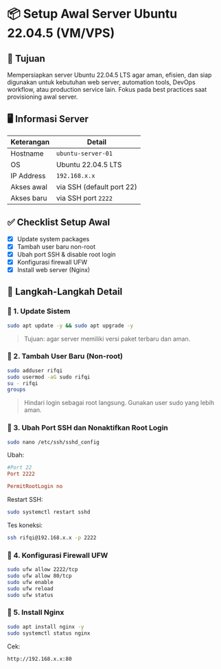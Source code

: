 
# 📦 Setup Awal Server Ubuntu 22.04.5 (VM/VPS)

## 🎯 Tujuan
Mempersiapkan server Ubuntu 22.04.5 LTS agar aman, efisien, dan siap digunakan untuk kebutuhan web server, automation tools, DevOps workflow, atau production service lain. Fokus pada best practices saat provisioning awal server.

## 🖥️ Informasi Server
| Keterangan     | Detail              |
|----------------|---------------------|
| Hostname       | `ubuntu-server-01`  |
| OS             | Ubuntu 22.04.5 LTS  |
| IP Address     | `192.168.x.x`       |
| Akses awal     | via SSH (default port 22) |
| Akses baru     | via SSH port `2222` |

## ✅ Checklist Setup Awal
- [x] Update system packages
- [x] Tambah user baru non-root
- [x] Ubah port SSH & disable root login
- [x] Konfigurasi firewall UFW
- [x] Install web server (Nginx)

## 🔧 Langkah-Langkah Detail

### 🔹 1. Update Sistem
```bash
sudo apt update -y && sudo apt upgrade -y
```
> Tujuan: agar server memiliki versi paket terbaru dan aman.

### 🔹 2. Tambah User Baru (Non-root)
```bash
sudo adduser rifqi
sudo usermod -aG sudo rifqi
su - rifqi
groups
```
> Hindari login sebagai root langsung. Gunakan user sudo yang lebih aman.

### 🔹 3. Ubah Port SSH dan Nonaktifkan Root Login
```bash
sudo nano /etc/ssh/sshd_config
```
Ubah:
```ini
#Port 22
Port 2222

PermitRootLogin no
```
Restart SSH:
```bash
sudo systemctl restart sshd
```
Tes koneksi:
```bash
ssh rifqi@192.168.x.x -p 2222
```

### 🔹 4. Konfigurasi Firewall UFW
```bash
sudo ufw allow 2222/tcp
sudo ufw allow 80/tcp
sudo ufw enable
sudo ufw reload
sudo ufw status
```

### 🔹 5. Install Nginx
```bash
sudo apt install nginx -y
sudo systemctl status nginx
```
Cek:
```
http://192.168.x.x:80
```
